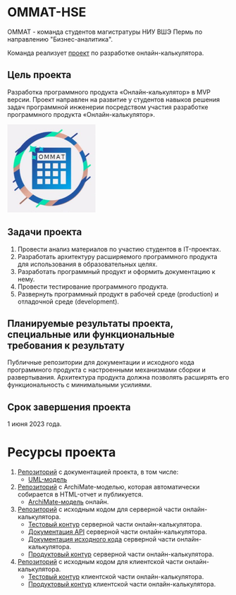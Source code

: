 # OMMAT-HSE

OMMAT - команда студентов магистратуры НИУ ВШЭ Пермь по направлению "Бизнес-аналитика". 

Команда реализует [проект](https://github.com/orgs/OMMAT-HSE/projects/1/) по разработке онлайн-калькулятора.

## Цель проекта
Разработка программного продукта «Онлайн-калькулятор» в MVP версии. Проект направлен на развитие у студентов навыков решения задач программной инженерии посредством участия разработке программного продукта «Онлайн-калькулятор».

<img src="https://github.com/OMMAT-HSE/.github/blob/master/images/algoscalc_logo.jpg" width="200">

## Задачи проекта
1. Провести анализ материалов по участию студентов в IT-проектах.
2. Разработать архитектуру расширяемого программного продукта для использования в образовательных целях.
3. Разработать программный продукт и оформить документацию к нему.
4. Провести тестирование программного продукта.
5. Развернуть программный продукт в рабочей среде (production) и отладочной среде (development).
## Планируемые результаты проекта, специальные или функциональные требования к результату
Публичные репозитории для документации и исходного кода программного продукта с настроенными механизмами сборки и развертывания. Архитектура продукта должна позволять расширять его функциональность с минимальными усилиями.
## Срок завершения проекта
1 июня 2023 года.

# Ресурсы проекта
1. [Репозиторий](https://github.com/OMMAT-HSE/algoscalc-docs) с документацией проекта, в том числе:
   - [UML-модель](https://github.com/OMMAT-HSE/algoscalc-docs/tree/Prod/uml-model)
2. [Репозиторий](https://github.com/OMMAT-HSE/algoscalc-archi) с ArchiMate-моделью, которая автоматически собирается в HTML-отчет и публикуется.
   - [ArchiMate-модель](https://archi.ommat.ru/) онлайн.
3. [Репозиторий](https://github.com/OMMAT-HSE/algoscalc-back) с исходным кодом для серверной части онлайн-калькулятора.
    - [Тестовый контур](https://test.ommat.ru/api/algorithms) серверной части онлайн-калькулятора.
    - [Документация API](https://swagger.ommat.ru/docs) серверной части онлайн-калькулятора.
    - [Документация исходного кода](https://backend-docs.ommat.ru/index.html) серверной части онлайн-калькулятора.
    - [Продуктовый контур](https://prod.ommat.ru/api/Test) серверной части онлайн-калькулятора.
4. [Репозиторий](https://github.com/OMMAT-HSE/algoscalc-front) с исходным кодом для клиентской части онлайн-калькулятора.
    - [Тестовый контур](https://test.ommat.ru/) клиентской части онлайн-калькулятора.
    - [Продуктовый контур](https://prod.ommat.ru/) клиентской части онлайн-калькулятора.
